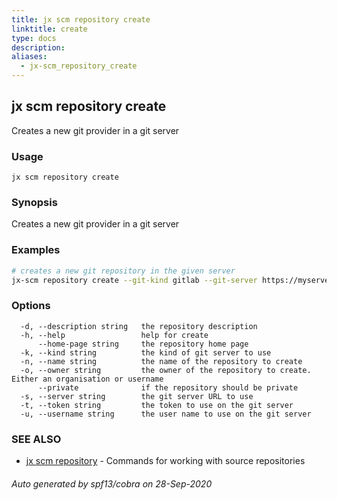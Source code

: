 ```yaml
---
title: jx scm repository create
linktitle: create
type: docs
description: 
aliases:
  - jx-scm_repository_create
---
```


## jx scm repository create

Creates a new git provider in a git server

### Usage

```
jx scm repository create
```

### Synopsis

Creates a new git provider in a git server

### Examples

  ```bash
  # creates a new git repository in the given server
  jx-scm repository create --git-kind gitlab --git-server https://myserver.com --owner myuser --name myrepo%!(EXTRA string=jx-scm)

  ```
### Options

```
  -d, --description string   the repository description
  -h, --help                 help for create
      --home-page string     the repository home page
  -k, --kind string          the kind of git server to use
  -n, --name string          the name of the repository to create
  -o, --owner string         the owner of the repository to create. Either an organisation or username
      --private              if the repository should be private
  -s, --server string        the git server URL to use
  -t, --token string         the token to use on the git server
  -u, --username string      the user name to use on the git server
```

### SEE ALSO

* [jx scm repository](..)	 - Commands for working with source repositories

###### Auto generated by spf13/cobra on 28-Sep-2020
